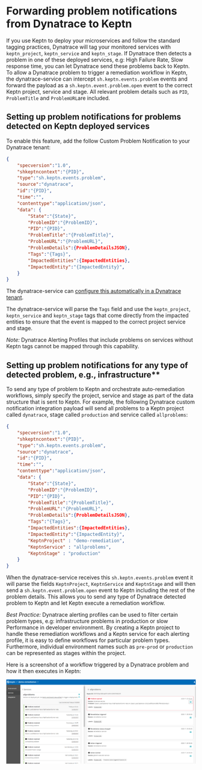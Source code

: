 # Forwarding problem notifications from Dynatrace to Keptn

If you use Keptn to deploy your microservices and follow the standard tagging practices, Dynatrace will tag your monitored services with `keptn_project`, `keptn_service` and `keptn_stage`. If Dynatrace then detects a problem in one of these deployed services, e.g: High Failure Rate, Slow response time, you can let Dynatrace send these problems back to Keptn. To allow a Dynatrace problem to trigger a remediation workflow in Keptn, the dynatrace-service can intercept `sh.keptn.events.problem` events and forward the payload as a `sh.keptn.event.problem.open` event to the correct Keptn project, service and stage. All relevant problem details such as `PID`, `ProblemTitle` and `ProblemURL`are included.


## Setting up problem notifications for problems detected on Keptn deployed services

To enable this feature, add the follow Custom Problem Notification to your Dynatrace tenant:

```json
{
    "specversion":"1.0",
    "shkeptncontext":"{PID}",
    "type":"sh.keptn.events.problem",
    "source":"dynatrace",
    "id":"{PID}",
    "time":"",
    "contenttype":"application/json",
    "data": {
        "State":"{State}",
        "ProblemID":"{ProblemID}",
        "PID":"{PID}",
        "ProblemTitle":"{ProblemTitle}",
        "ProblemURL":"{ProblemURL}",
        "ProblemDetails":{ProblemDetailsJSON},
        "Tags":"{Tags}",
        "ImpactedEntities":{ImpactedEntities},
        "ImpactedEntity":"{ImpactedEntity}",
    }
}
```

The dynatrace-service can [configure this automatically in a Dynatrace tenant](auto-tenant-configuration.md#problem-notifications).

The dynatrace-service will parse the `Tags` field and use the `keptn_project`, `keptn_service` and `keptn_stage` tags that come directly from the impacted entities to ensure that the event is mapped to the correct project service and stage.

*Note:* Dynatrace Alerting Profiles that include problems on services without Keptn tags cannot be mapped through this capability.


## Setting up problem notifications for any type of detected problem, e.g., infrastructure**

To send any type of problem to Keptn and orchestrate auto-remediation workflows, simply specify the project, service and stage as part of the data structure that is sent to Keptn. For example, the following Dynatrace custom notification integration payload will send all problems to a Keptn project called `dynatrace`, stage called `production` and service called `allproblems`:

```json
{
    "specversion":"1.0",
    "shkeptncontext":"{PID}",
    "type":"sh.keptn.events.problem",
    "source":"dynatrace",
    "id":"{PID}",
    "time":"",
    "contenttype":"application/json",
    "data": {
        "State":"{State}",
        "ProblemID":"{ProblemID}",
        "PID":"{PID}",
        "ProblemTitle":"{ProblemTitle}",
        "ProblemURL":"{ProblemURL}",
        "ProblemDetails":{ProblemDetailsJSON},
        "Tags":"{Tags}",
        "ImpactedEntities":{ImpactedEntities},
        "ImpactedEntity":"{ImpactedEntity}",
        "KeptnProject" : "demo-remediation",
        "KeptnService" : "allproblems",
        "KeptnStage" : "production"
    }
}
``` 

When the dynatrace-service receives this `sh.keptn.events.problem` event it will parse the fields `KeptnProject`, `KeptnService` and `KeptnStage` and will then send a `sh.keptn.event.problem.open` event to Keptn including the rest of the problem details. This allows you to send any type of Dynatrace detected problem to Keptn and let Keptn execute a remediation workflow.

*Best Practice:* Dynatrace alerting profiles can be used to filter certain problem types, e.g: infrastructure problems in production or slow Performance in developer environment. By creating a Keptn project to handle these remediation workflows and a Keptn service for each alerting profile, it is easy to define workflows for particular problem types. Furthermore, individual environment names such as `pre-prod` or `production` can be represented as stages within the project.

Here is a screenshot of a workflow triggered by a Dynatrace problem and how it then executes in Keptn:

![Workflow triggered by a Dynatrace problem](images/remediation_workflow.png "Workflow triggered by a Dynatrace problem")
